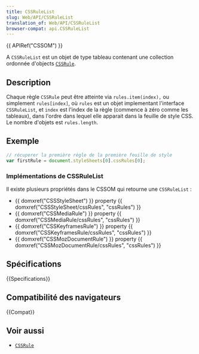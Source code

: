 ```yaml
---
title: CSSRuleList
slug: Web/API/CSSRuleList
translation_of: Web/API/CSSRuleList
browser-compat: api.CSSRuleList
---
```

{{ APIRef("CSSOM") }}

A `CSSRuleList` est un objet de type tableau contenant une collection ordonnée d'objects [`CSSRule`](/en/DOM/cssRule).

## Description

Chaque règle `CSSRule` peut être atteinte via `rules.item(index),` ou simplement `rules[index]`, où `rules` est un objet implementant l'interface  `CSSRuleList`, et `index` est l'index de la règle (commence à zéro comme les tableaux), dans l'ordre dans lequel elle apparait dans la feuille de style CSS. Le nombre d'objets est `rules.length`.

## Exemple

```js
// récuperer la première règle de la première feuille de style
var firstRule = document.styleSheets[0].cssRules[0];
```

### Implémentations de CSSRuleList

Il existe plusieurs propriétés dans le CSSOM qui retourne une `CSSRuleList` :

- {{ domxref("CSSStyleSheet") }} property {{ domxref("CSSStyleSheet/cssRules", "cssRules") }}
- {{ domxref("CSSMediaRule") }} property {{ domxref("CSSMediaRule/cssRules", "cssRules") }}
- {{ domxref("CSSKeyframesRule") }} property {{ domxref("CSSKeyframesRule/cssRules", "cssRules") }}
- {{ domxref("CSSMozDocumentRule") }} property {{ domxref("CSSMozDocumentRule/cssRules", "cssRules") }}

## Spécifications

{{Specifications}}

## Compatibilité des navigateurs

{{Compat}}

## Voir aussi

- [`CSSRule`](/fr/docs/Web/API/CSSRule)
